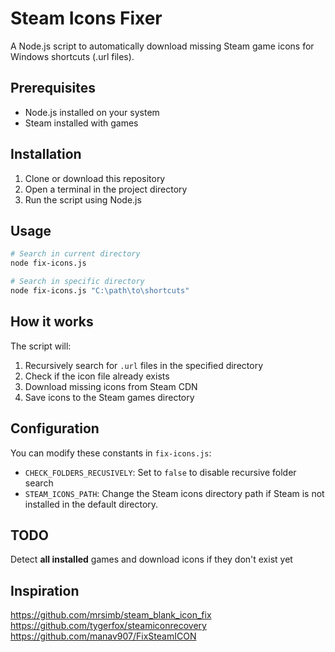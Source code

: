 # Steam Icons Fixer

A Node.js script to automatically download missing Steam game icons for Windows shortcuts (.url files).

## Prerequisites

- Node.js installed on your system
- Steam installed with games

## Installation

1. Clone or download this repository
2. Open a terminal in the project directory
3. Run the script using Node.js

## Usage

```bash
# Search in current directory
node fix-icons.js

# Search in specific directory
node fix-icons.js "C:\path\to\shortcuts"
```

## How it works

The script will:

1. Recursively search for `.url` files in the specified directory
2. Check if the icon file already exists
3. Download missing icons from Steam CDN
4. Save icons to the Steam games directory

## Configuration

You can modify these constants in `fix-icons.js`:

- `CHECK_FOLDERS_RECUSIVELY`: Set to `false` to disable recursive folder search
- `STEAM_ICONS_PATH`: Change the Steam icons directory path if Steam is not installed in the default directory.

## TODO

Detect **all installed** games and download icons if they don't exist yet

## Inspiration

https://github.com/mrsimb/steam_blank_icon_fix
https://github.com/tygerfox/steamiconrecovery
https://github.com/manav907/FixSteamICON
